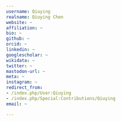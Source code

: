 ```yaml
---
username: Qiuying
realname: Qiuying Chen
website: ~
affiliation: ~
bio: ~
github: ~
orcid: ~
linkedin: ~
googlescholar: ~
wikidata: ~
twitter: ~
mastodon-url: ~
meta: ~
instagram: ~
redirect_from:
- /index.php/User:Qiuying
- /index.php/Special:Contributions/Qiuying
email: ~

---
```

